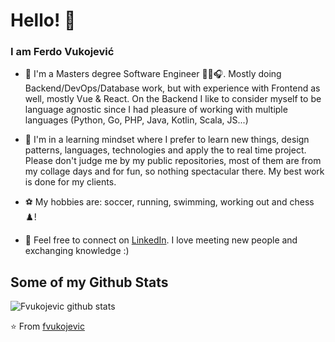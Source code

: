# Hello! 👋

### I am Ferdo Vukojević

- 🔭 I'm a Masters degree Software Engineer 👨‍💻🎧. Mostly doing Backend/DevOps/Database work, but with experience with Frontend as well, mostly Vue & React. On the Backend I like to consider myself to be language agnostic since I had pleasure of working with multiple languages (Python, Go, PHP, Java, Kotlin, Scala, JS...)

- 🌱 I'm in a learning mindset where I prefer to learn new things, design patterns, languages, technologies and apply the to real time project. Please don't judge me by my public repositories, most of them are from my collage days and for fun, so nothing spectacular there. My best work is done for my clients.

- ⚽ My hobbies are: soccer, running, swimming, working out and chess ♟️!

- 👤 Feel free to connect on [LinkedIn](https://www.linkedin.com/in/ferdo-vukojevic/). I love meeting new people and exchanging knowledge :) 

## Some of my Github Stats
![Fvukojevic github stats](https://github-readme-stats.vercel.app/api?username=fvukojevic&show_icons=true)

⭐️ From [fvukojevic](https://github.com/fvukojevic)
